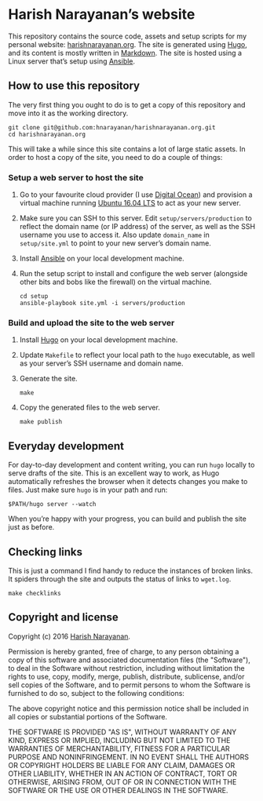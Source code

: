 # Harish Narayanan’s website

This repository contains the source code, assets and setup scripts for
my personal website: [harishnarayanan.org](https://harishnarayanan.org/).
The site is generated using [Hugo](https://gohugo.io/), and its content
is mostly written in [Markdown](https://daringfireball.net/projects/markdown/).
The site is hosted using a Linux server that’s setup using
[Ansible](https://www.ansible.com/).

## How to use this repository

The very first thing you ought to do is to get a copy of this
repository and move into it as the working directory.

````
git clone git@github.com:hnarayanan/harishnarayanan.org.git
cd harishnarayanan.org
````

This will take a while since this site contains a lot of large static
assets. In order to host a copy of the site, you need to do a couple
of things:

### Setup a web server to host the site

1. Go to your favourite cloud provider (I use [Digital
   Ocean](https://m.do.co/c/e3559ea013de)) and provision a virtual
   machine running [Ubuntu 16.04
   LTS](http://releases.ubuntu.com/16.04/) to act as your new server.

2. Make sure you can SSH to this server. Edit
   `setup/servers/production` to reflect the domain name (or IP
   address) of the server, as well as the SSH username you use to
   access it. Also update `domain_name` in `setup/site.yml` to point
   to your new server’s domain name.

3. Install [Ansible](https://www.ansible.com/) on your local
   development machine.

4. Run the setup script to install and configure the web server
   (alongside other bits and bobs like the firewall) on the virtual
   machine.

   ````
   cd setup
   ansible-playbook site.yml -i servers/production
   ````

### Build and upload the site to the web server

1. Install [Hugo](https://gohugo.io/) on your local development
   machine.

2. Update `Makefile` to reflect your local path to the `hugo`
   executable, as well as your server’s SSH username and domain name.

3. Generate the site.

   ````
   make
   ````

4. Copy the generated files to the web server.

   ````
   make publish
   ````

## Everyday development

For day-to-day development and content writing, you can run `hugo`
locally to serve drafts of the site. This is an excellent way to work,
as Hugo automatically refreshes the browser when it detects changes
you make to files. Just make sure `hugo` is in your path and run:

````
$PATH/hugo server --watch
````

When you’re happy with your progress, you can build and publish the
site just as before.

## Checking links

This is just a command I find handy to reduce the instances of broken
links. It spiders through the site and outputs the status of links to
`wget.log`.

````
make checklinks
````

## Copyright and license

Copyright (c) 2016 [Harish Narayanan](https://harishnarayanan.org).

Permission is hereby granted, free of charge, to any person obtaining a copy
of this software and associated documentation files (the "Software"), to deal
in the Software without restriction, including without limitation the rights
to use, copy, modify, merge, publish, distribute, sublicense, and/or sell
copies of the Software, and to permit persons to whom the Software is
furnished to do so, subject to the following conditions:

The above copyright notice and this permission notice shall be included in
all copies or substantial portions of the Software.

THE SOFTWARE IS PROVIDED "AS IS", WITHOUT WARRANTY OF ANY KIND, EXPRESS OR
IMPLIED, INCLUDING BUT NOT LIMITED TO THE WARRANTIES OF MERCHANTABILITY,
FITNESS FOR A PARTICULAR PURPOSE AND NONINFRINGEMENT. IN NO EVENT SHALL THE
AUTHORS OR COPYRIGHT HOLDERS BE LIABLE FOR ANY CLAIM, DAMAGES OR OTHER
LIABILITY, WHETHER IN AN ACTION OF CONTRACT, TORT OR OTHERWISE, ARISING FROM,
OUT OF OR IN CONNECTION WITH THE SOFTWARE OR THE USE OR OTHER DEALINGS IN
THE SOFTWARE.
